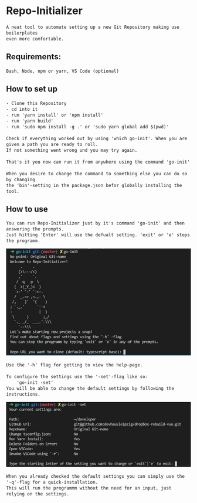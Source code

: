 # Repo-Initializer

    A neat tool to automate setting up a new Git Repository making use boilerplates
    even more comfortable.

## Requirements:

    Bash, Node, npm or yarn, VS Code (optional)

## How to set up

    - Clone this Repository
    - cd into it
    - run 'yarn install' or 'npm install'
    - run 'yarn build'
    - run 'sudo npm install -g .' or 'sudo yarn global add $(pwd)'

    Check if everything worked out by using 'which go-init'. When you are given a path you are ready to roll.
    If not something went wrong und you may try again.

    That's it you now can run it from anywhere using the command 'go-init'

    When you desire to change the command to something else you can do so by changing
    the 'bin'-setting in the package.json befor globally installing the tool.

## How to use

    You can run Repo-Initializer just by it's command 'go-init' and then answering the prompts.
    Just hitting 'Enter' will use the defualt setting. 'exit' or 'e' stops the programm.

![go-init_start](assets/go-init_start.jpg)

    Use the '-h' flag for getting to view the help-page.

    To configure the settings use the '-set'-flag like so:
        'go-init -set'
    You will be able to change the default settings by following the instructions.

![go-init_settings](assets/go-init_settings.jpg)

    When you already checked the default settings you can simply use the '-q'-flag for a quick-installation.
    This will run the programmm without the need for an input, just relying on the settings.
